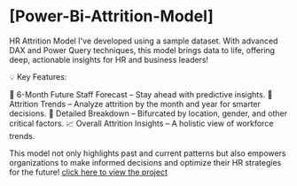 # [Power-Bi-Attrition-Model] 
HR Attrition Model I've developed using a sample dataset. With advanced DAX and Power Query techniques, this model brings data to life, offering deep, actionable insights for HR and business leaders!

💡 Key Features:

🔮 6-Month Future Staff Forecast – Stay ahead with predictive insights.
📅 Attrition Trends – Analyze attrition by the month and year for smarter decisions.
📍 Detailed Breakdown – Bifurcated by location, gender, and other critical factors.
📈 Overall Attrition Insights – A holistic view of workforce trends.

This model not only highlights past and current patterns but also empowers organizations to make informed decisions and optimize their HR strategies for the future!
[click here to view the project](https://app.powerbi.com/view?r=eyJrIjoiYmY5MjAyYmEtYjJlZC00YjI5LTlkMDktYTlkYTI4YjI5ZDU3IiwidCI6ImM2ZTU0OWIzLTVmNDUtNDAzMi1hYWU5LWQ0MjQ0ZGM1YjJjNCJ9)
